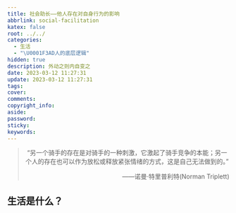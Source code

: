 ```yaml
---
title: 社会助长——他人存在对自身行为的影响
abbrlink: social-facilitation
katex: false
root: ../../
categories:
  - 生活
  - "\U0001F3AD人的底层逻辑"
hidden: true
description: 外动之则内自变之
date: 2023-03-12 11:27:31
update: 2023-03-12 11:27:31
tags:
cover:
comments:
copyright_info:
aside:
password:
sticky:
keywords:
---
```


> <center>“另一个骑手的存在是对骑手的一种刺激，它激起了骑手竞争的本能；另一个人的存在也可以作为放松或释放紧张情绪的方式，这是自己无法做到的。”</center>
> <p align="right">——诺曼·特里普利特(Norman Triplett)</p>
## 生活是什么？

## 

